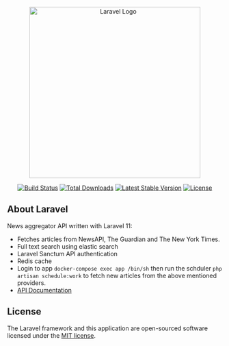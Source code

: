 <p align="center"><a href="https://laravel.com" target="_blank"><img src="https://raw.githubusercontent.com/laravel/art/master/logo-lockup/5%20SVG/2%20CMYK/1%20Full%20Color/laravel-logolockup-cmyk-red.svg" width="400" alt="Laravel Logo"></a></p>

<p align="center">
<a href="https://github.com/laravel/framework/actions"><img src="https://github.com/laravel/framework/workflows/tests/badge.svg" alt="Build Status"></a>
<a href="https://packagist.org/packages/laravel/framework"><img src="https://img.shields.io/packagist/dt/laravel/framework" alt="Total Downloads"></a>
<a href="https://packagist.org/packages/laravel/framework"><img src="https://img.shields.io/packagist/v/laravel/framework" alt="Latest Stable Version"></a>
<a href="https://packagist.org/packages/laravel/framework"><img src="https://img.shields.io/packagist/l/laravel/framework" alt="License"></a>
</p>

## About Laravel

News aggregator API written with Laravel 11:

- Fetches articles from NewsAPI, The Guardian and The New York Times.
- Full text search using elastic search
- Laravel Sanctum API authentication
- Redis cache
- Login to app `docker-compose exec app /bin/sh` then run the schduler `php artisan schedule:work` to fetch new articles from the above mentioned providers.
- [API Documentation](https://documenter.getpostman.com/view/396935/2sAYXEFdvb)

## License

The Laravel framework and this application are open-sourced software licensed under the [MIT license](https://opensource.org/licenses/MIT).
